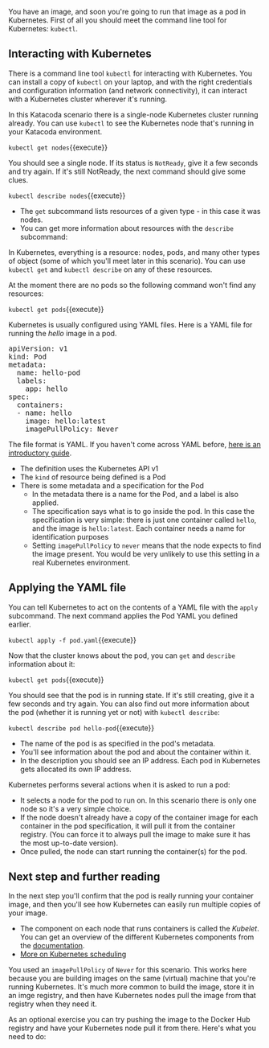You have an image, and soon you're going to run that image as a pod in Kubernetes. First of all you should meet the command line tool for Kubernetes: `kubectl`.

## Interacting with Kubernetes

There is a command line tool `kubectl` for interacting with Kubernetes. You can install a copy of `kubectl` on your laptop, and with the right credentials and configuration information (and network connectivity), it can interact with a Kubernetes cluster wherever it's running.

In this Katacoda scenario there is a single-node Kubernetes cluster running already. You can use `kubectl` to see the Kubernetes node that's running in your Katacoda environment.

`kubectl get nodes`{{execute}}

You should see a single node. If its status is `NotReady`, give it a few seconds and try again. If it's still NotReady, the next command should give some clues.

`kubectl describe nodes`{{execute}}

* The `get` subcommand lists resources of a given type - in this case it was nodes.
* You can get more information about resources with the `describe` subcommand:

In Kubernetes, everything is a resource: nodes, pods, and many other types of object (some of which you'll meet later in this scenario). You can use `kubectl get` and `kubectl describe` on any of these resources.

At the moment there are no pods so the following command won't find any resources:

`kubectl get pods`{{execute}}


Kubernetes is usually configured using YAML files. Here is a YAML file for running the _hello_ image in a pod.

<pre class="file" data-filename="pod.yaml" data-target="replace">
apiVersion: v1
kind: Pod
metadata:
  name: hello-pod
  labels:
    app: hello
spec:
  containers:
  - name: hello
    image: hello:latest
    imagePullPolicy: Never
</pre>

The file format is YAML. If you haven't come across YAML before, [here is an introductory guide](https://circleci.com/blog/what-is-yaml-a-beginner-s-guide).

* The definition uses the Kubernetes API v1
* The `kind` of resource being defined is a Pod
* There is some metadata and a specification for the Pod
  * In the metadata there is a name for the Pod, and a label is also applied.
  * The specification says what is to go inside the pod. In this case the specification is very simple: there is just one container called `hello`, and the image is `hello:latest`. Each container needs a name for identification purposes
  * Setting `imagePullPolicy` to `never` means that the node expects to find the image present. You would be very unlikely to use this setting in a real Kubernetes environment. 


## Applying the YAML file

You can tell Kubernetes to act on the contents of a YAML file with the `apply` subcommand. The next command applies the Pod YAML you defined earlier.

`kubectl apply -f pod.yaml`{{execute}}

Now that the cluster knows about the pod, you can `get` and `describe` information about it:

`kubectl get pods`{{execute}}

You should see that the pod is in running state. If it's still creating, give it a few seconds and try again. You can also find out more information about the pod (whether it is running yet or not) with `kubectl describe`:

`kubectl describe pod hello-pod`{{execute}}

* The name of the pod is as specified in the pod's metadata.
* You'll see information about the pod and about the container within it.
* In the description you should see an IP address. Each pod in Kubernetes gets allocated its own IP address.

Kubernetes performs several actions when it is asked to run a pod:

* It selects a node for the pod to run on. In this scenario there is only one node so it's a very simple choice.
* If the node doesn't already have a copy of the container image for each container in the pod specification, it will pull it from the container registry. (You can force it to always pull the image to make sure it has the most up-to-date version).
* Once pulled, the node can start running the container(s) for the pod.

## Next step and further reading

In the next step you'll confirm that the pod is really running your container image, and then you'll see how Kubernetes can easily run multiple copies of your image. 

* The component on each node that runs containers is called the _Kubelet_. You can get an overview of the different Kubernetes components from the [documentation](https://kubernetes.io/docs/concepts/overview/components/).
* [More on Kubernetes scheduling](https://www.oreilly.com/ideas/kubernetes-scheduling-magic-revealed)

You used an `imagePullPolicy` of `Never` for this scenario. This works here because you are building images on the same (virtual) machine that you're running Kubernetes. It's much more common to build the image, store it in an imge registry, and then have Kubernetes nodes pull the image from that registry when they need it.

As an optional exercise you can try pushing the image to the Docker Hub registry and have your Kubernetes node pull it from there. Here's what you need to do: 





